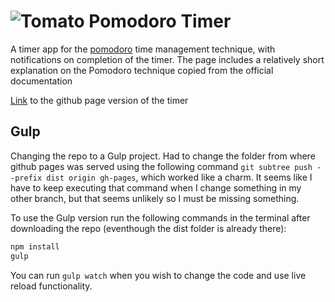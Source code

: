 # ![Tomato](https://github.com/Sl4rtyb4rtf4st/pomodorotimer/blob/master/favicon-32x32.png?raw=true) Pomodoro Timer
A timer app for the [pomodoro](https://francescocirillo.com/pages/pomodoro-technique) time management technique, with notifications on completion of the timer.
The page includes a relatively short explanation on the Pomodoro technique copied from the official documentation 

[Link](https://sl4rtyb4rtf4st.github.io/pomodorotimer/) to the github page version of the timer

## Gulp
Changing the repo to a Gulp project. Had to change the folder from where github pages was served using the following command `git subtree push --prefix dist origin gh-pages`, which worked like a charm. It seems like I have to keep executing that command when I change something in my other branch, but that seems unlikely so I must be missing something. 

To use the Gulp version run the following commands in the terminal after downloading the repo (eventhough the dist folder is already there):
```sh
npm install
gulp
```
You can run `gulp watch` when you wish to change the code and use live reload functionality.
